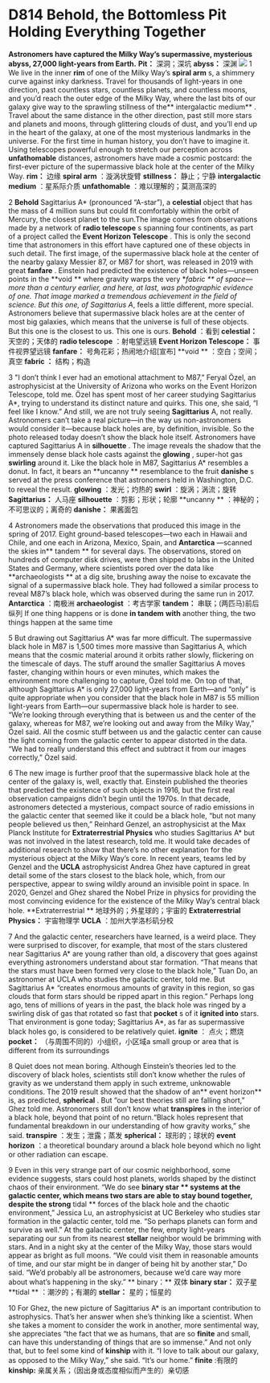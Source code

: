 # D814 Behold, the Bottomless Pit Holding Everything Together
**Astronomers have captured the Milky Way’s supermassive, mysterious abyss, 27,000 light-years from Earth.** 
**Pit：** 深洞；深坑
**abyss：** 深渊
![](./archive/img/boxcnpZ8ALYNXRJnpQi6SJvMjPh.png)
1 We live in the inner **rim**  of one of the Milky Way’s **spiral arm** s, a shimmery curve against inky darkness. Travel for thousands of light-years in one direction, past countless stars, countless planets, and countless moons, and you’d reach the outer edge of the Milky Way, where the last bits of our galaxy give way to the sprawling stillness of the** intergalactic medium** . Travel about the same distance in the other direction, past still more stars and planets and moons, through glittering clouds of dust, and you’ll end up in the heart of the galaxy, at one of the most mysterious landmarks in the universe.
For the first time in human history, you don’t have to imagine it. Using telescopes powerful enough to stretch our perception across **unfathomable**  distances, astronomers have made a cosmic postcard: the first-ever picture of the supermassive black hole at the center of the Milky Way.
**rim：** 边缘
**spiral arm** ：漩涡状旋臂
**stillness：** 静止；宁静
**intergalactic medium** ：星系际介质
**unfathomable** ：难以理解的；莫测高深的

2 **Behold**  Sagittarius A* (pronounced “A-star”), a **celestial**  object that has the mass of 4 million suns but could fit comfortably within the orbit of Mercury, the closest planet to the sun.The image comes from observations made by a network of **radio telescope** s spanning four continents, as part of a project called the **Event Horizon Telescope** . This is only the second time that astronomers in this effort have captured one of these objects in such detail. The first image, of the supermassive black hole at the center of the nearby galaxy Messier 87, or M87 for short, was released in 2019 with great **fanfare** . Einstein had predicted the existence of black holes—unseen points in the **void ** where gravity warps the very **fabric ** of space—more than a century earlier, and here, at last, was photographic evidence of one. That image marked a tremendous achievement in the field of science. But this one, of Sagittarius A*, feels a little different, more special. Astronomers believe that supermassive black holes are at the center of most big galaxies, which means that the universe is full of these objects. But this one is the closest to us. This one is ours.
**Behold** ：看到
**celestial：** 天空的；天体的
**radio telescope** ：射电望远镜
**Event Horizon Telescope：** 事件视界望远镜
**fanfare：** 号角花彩；热闹地介绍[宣布]
**void ** ：空白；空间；真空
**fabric ：** 结构；构造

3 "I don’t think I ever had an emotional attachment to M87,” Feryal Özel, an astrophysicist at the University of Arizona who works on the Event Horizon Telescope, told me. Özel has spent most of her career studying Sagittarius A*, trying to understand its distinct nature and quirks. This one, she said, “I feel like I know.”
And still, we are not truly seeing **Sagittarius**  A, not really. Astronomers can’t take a real picture—in the way us non-astronomers would consider it—because black holes are, by definition, invisible. So the photo released today doesn’t show the black hole itself. Astronomers have captured Sagittarius A in **silhouette** . The image reveals the shadow that the immensely dense black hole casts against the **glowing** , super-hot gas **swirling**  around it. Like the black hole in M87, Sagittarius A* resembles a donut. In fact, it bears an **uncanny ** resemblance to the fruit **danishe** s served at the press conference that astronomers held in Washington, D.C. to reveal the result.
**glowing** ：发光；灼热的
**swirl** ：旋涡；涡流；旋转
**Sagittarius：** 人马座
**silhouette** ：剪影；形状；轮廓
**uncanny ** ：神秘的；不可思议的；离奇的
**danishe：** 果酱面包

4 Astronomers made the observations that produced this image in the spring of 2017. Eight ground-based telescopes—two each in Hawaii and Chile, and one each in Arizona, Mexico, Spain, and **Antarctica** —scanned the skies in** tandem ** for several days. The observations, stored on hundreds of computer disk drives, were then shipped to labs in the United States and Germany, where scientists pored over the data like **archaeologists ** at a dig site, brushing away the noise to excavate the signal of a supermassive black hole. They had followed a similar process to reveal M87’s black hole, which was observed during the same run in 2017.
**Antarctica** ：南极洲
**archaeologist** ：考古学家
**tandem：**  串联；(两匹马)前后纵列 If one thing happens or is done **in tandem**  **with**  another thing, the two things happen at the same time

5 But drawing out Sagittarius A* was far more difficult. The supermassive black hole in M87 is 1,500 times more massive than Sagittarius A, which means that the cosmic material around it orbits rather slowly, flickering on the timescale of days. The stuff around the smaller Sagittarius A moves faster, changing within hours or even minutes, which makes the environment more challenging to capture, Özel told me. On top of that, although Sagittarius A* is only 27,000 light-years from Earth—and “only” is quite appropriate when you consider that the black hole in M87 is 55 million light-years from Earth—our supermassive black hole is harder to see. “We’re looking through everything that is between us and the center of the galaxy, whereas for M87, we’re looking out and away from the Milky Way,” Özel said. All the cosmic stuff between us and the galactic center can cause the light coming from the galactic center to appear distorted in the data. “We had to really understand this effect and subtract it from our images correctly,” Özel said.

6 The new image is further proof that the supermassive black hole at the center of the galaxy is, well, exactly that. Einstein published the theories that predicted the existence of such objects in 1916, but the first real observation campaigns didn’t begin until the 1970s. In that decade, astronomers detected a mysterious, compact source of radio emissions in the galactic center that seemed like it could be a black hole, “but not many people believed us then,” Reinhard Genzel, an astrophysicist at the Max Planck Institute for **Extraterrestrial Physics**  who studies Sagittarius A* but was not involved in the latest research, told me. It would take decades of additional research to show that there’s no other explanation for the mysterious object at the Milky Way’s core. In recent years, teams led by Genzel and the **UCLA**  astrophysicist Andrea Ghez have captured in great detail some of the stars closest to the black hole, which, from our perspective, appear to swing wildly around an invisible point in space. In 2020, Genzel and Ghez shared the Nobel Prize in physics for providing the most convincing evidence for the existence of the Milky Way’s central black hole.
**Extraterrestrial ** 地球外的；外星球的；宇宙的
**Extraterrestrial Physics：** 宇宙物理学
**UCLA** ：加州大学洛杉矶分校

7 And the galactic center, researchers have learned, is a weird place. They were surprised to discover, for example, that most of the stars clustered near Sagittarius A* are young rather than old, a discovery that goes against everything astronomers understand about star formation. “That means that the stars must have been formed very close to the black hole,” Tuan Do, an astronomer at UCLA who studies the galactic center, told me. But Sagittarius A* “creates enormous amounts of gravity in this region, so gas clouds that form stars should be ripped apart in this region.” Perhaps long ago, tens of millions of years in the past, the black hole was ringed by a swirling disk of gas that rotated so fast that **pocket** s of it **ignited into**  stars. That environment is gone today; Sagittarius A*, as far as supermassive black holes go, is considered to be relatively quiet.
**ignite** ： 点火；燃烧
**pocket：** （与周围不同的）小组织，小区域a small group or area that is different from its surroundings

8 Quiet does not mean boring. Although Einstein’s theories led to the discovery of black holes, scientists still don’t know whether the rules of gravity as we understand them apply in such extreme, unknowable conditions. The 2019 result showed that the shadow of an** event horizon**  is, as predicted, **spherical** . But “our best theories still are falling short,” Ghez told me. Astronomers still don’t know what **transpires**  in the interior of a black hole, beyond that point of no return.“Black holes represent that fundamental breakdown in our understanding of how gravity works,” she said.
**transpire** ：发生；泄露；蒸发
**spherical：** 球形的；球状的
**event horizon**  ：a theoretical boundary around a black hole beyond which no light or other radiation can escape.

9 Even in this very strange part of our cosmic neighborhood, some evidence suggests, stars could host planets, worlds shaped by the distinct chaos of their environment. “We do see **binary star ** systems at the galactic center, which means two stars are able to stay bound together, despite the strong** tidal ** forces of the black hole and the chaotic environment,” Jessica Lu, an astrophysicist at UC Berkeley who studies star formation in the galactic center, told me. “So perhaps planets can form and survive as well.” At the galactic center, the few, empty light-years separating our sun from its nearest **stellar**  neighbor would be brimming with stars. And in a night sky at the center of the Milky Way, those stars would appear as bright as full moons. “We could visit them in reasonable amounts of time, and our star might be in danger of being hit by another star,” Do said. “We’d probably all be astronomers, because we’d care way more about what’s happening in the sky.”
** binary：** 双体
**binary star：** 双子星
**tidal ** ：潮汐的；有潮的
**stellar：** 星的；恒星的

10 For Ghez, the new picture of Sagittarius A* is an important contribution to astrophysics. That’s her answer when she’s thinking like a scientist. When she takes a moment to consider the work in another, more sentimental way, she appreciates “the fact that we as humans, that are so **finite**  and small, can have this understanding of things that are so immense.” And not only that, but to feel some kind of **kinship**  with it. “I love to talk about our galaxy, as opposed to the Milky Way,” she said. “It’s our home.”
**finite** :有限的
**kinship:** 亲属关系；（因出身或态度相似而产生的）亲切感
